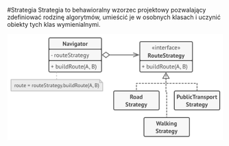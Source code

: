 ﻿#Strategia
Strategia to behawioralny wzorzec projektowy pozwalający zdefiniować rodzinę algorytmów, umieścić je w osobnych klasach i uczynić obiekty tych klas wymienialnymi.

![img.png](img.png)